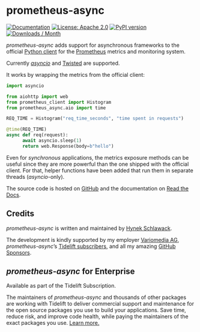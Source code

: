 # prometheus-async

<a href="https://prometheus-async.readthedocs.io/en/stable/"><img src="https://img.shields.io/badge/Docs-Read%20The%20Docs-black" alt="Documentation" /></a>
<a href="https://github.com/hynek/prometheus-async/blob/main/LICENSE"><img src="https://img.shields.io/badge/license-Apache--2.0-C06524" alt="License: Apache 2.0" /></a>
<a href="https://pypi.org/project/prometheus-async/"><img src="https://img.shields.io/pypi/v/prometheus-async" alt="PyPI version" /></a>
<a href="https://pepy.tech/project/prometheus-async"><img src="https://static.pepy.tech/personalized-badge/prometheus-async?period=month&amp;units=international_system&amp;left_color=grey&amp;right_color=blue&amp;left_text=Downloads%20/%20Month" alt="Downloads / Month" /></a>

<!-- teaser-begin -->

*prometheus-async* adds support for asynchronous frameworks to the official [Python client](https://github.com/prometheus/client_python) for the [Prometheus](https://prometheus.io/) metrics and monitoring system.

Currently [*asyncio*](https://docs.python.org/3/library/asyncio.html) and [Twisted](https://twisted.org) are supported.

It works by wrapping the metrics from the official client:

```python
import asyncio

from aiohttp import web
from prometheus_client import Histogram
from prometheus_async.aio import time

REQ_TIME = Histogram("req_time_seconds", "time spent in requests")

@time(REQ_TIME)
async def req(request):
      await asyncio.sleep(1)
      return web.Response(body=b"hello")
```


Even for *synchronous* applications, the metrics exposure methods can be useful since they are more powerful than the one shipped with the official client.
For that, helper functions have been added that run them in separate threads (*asyncio*-only).

The source code is hosted on [GitHub](https://github.com/hynek/prometheus-async) and the documentation on [Read the Docs](https://prometheus-async.readthedocs.io/).


## Credits

*prometheus-async* is written and maintained by [Hynek Schlawack](https://hynek.me/).

The development is kindly supported by my employer [Variomedia AG](https://www.variomedia.de/), *prometheus-async*’s [Tidelift subscribers][TL], and all my amazing [GitHub Sponsors](https://github.com/sponsors/hynek).


## *prometheus-async* for Enterprise

Available as part of the Tidelift Subscription.

The maintainers of *prometheus-async* and thousands of other packages are working with Tidelift to deliver commercial support and maintenance for the open source packages you use to build your applications.
Save time, reduce risk, and improve code health, while paying the maintainers of the exact packages you use.
[Learn more.][TL]

[TL]: https://tidelift.com/?utm_source=lifter&utm_medium=referral&utm_campaign=hynek
